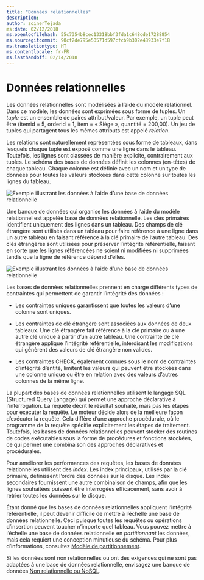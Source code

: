 ```yaml
---
title: "Données relationnelles"
description: 
author: zoinerTejada
ms:date: 02/12/2018
ms.openlocfilehash: 55c7354b8cec13318bbf3fda1c648cde17288854
ms.sourcegitcommit: 90cf2de795e50571d597cfcb9b302e48933e7f18
ms.translationtype: HT
ms.contentlocale: fr-FR
ms.lasthandoff: 02/14/2018
---
```

# <a name="relational-data"></a>Données relationnelles

Les données relationnelles sont modélisées à l’aide du modèle relationnel. Dans ce modèle, les données sont exprimées sous forme de tuples. Un *tuple* est un ensemble de paires attribut/valeur. Par exemple, un tuple peut être (itemid = 5, orderid = 1, item = « Siège », quantité = 200,00). Un jeu de tuples qui partagent tous les mêmes attributs est appelé *relation*. 

Les relations sont naturellement représentées sous forme de tableaux, dans lesquels chaque tuple est exposé comme une ligne dans le tableau. Toutefois, les lignes sont classées de manière explicite, contrairement aux tuples. Le schéma des bases de données définit les colonnes (en-têtes) de chaque tableau. Chaque colonne est définie avec un nom et un type de données pour toutes les valeurs stockées dans cette colonne sur toutes les lignes du tableau.

![Exemple illustrant les données à l’aide d’une base de données relationnelle](./images/example-relational.png)

Une banque de données qui organise les données à l’aide du modèle relationnel est appelée base de données relationnelle. Les clés primaires identifient uniquement des lignes dans un tableau. Des champs de clé étrangère sont utilisés dans un tableau pour faire référence à une ligne dans un autre tableau en faisant référence à la clé primaire de l’autre tableau. Des clés étrangères sont utilisées pour préserver l’intégrité référentielle, faisant en sorte que les lignes référencées ne soient ni modifiées ni supprimées tandis que la ligne de référence dépend d’elles. 

![Exemple illustrant les données à l’aide d’une base de données relationnelle](./images/example-relational2.png)

Les bases de données relationnelles prennent en charge différents types de contraintes qui permettent de garantir l’intégrité des données :

- Les contraintes uniques garantissent que toutes les valeurs d’une colonne sont uniques. 

- Les contraintes de clé étrangère sont associées aux données de deux tableaux. Une clé étrangère fait référence à la clé primaire ou à une autre clé unique à partir d’un autre tableau. Une contrainte de clé étrangère applique l’intégrité référentielle, interdisant les modifications qui génèrent des valeurs de clé étrangère non valides.

- Les contraintes CHECK, également connues sous le nom de contraintes d’intégrité d’entité, limitent les valeurs qui peuvent être stockées dans une colonne unique ou être en relation avec des valeurs d’autres colonnes de la même ligne. 

La plupart des bases de données relationnelles utilisent le langage SQL (Structured Query Langage) qui permet une approche déclarative à l’interrogation. La requête décrit le résultat souhaité, mais pas les étapes pour exécuter la requête. Le moteur décide alors de la meilleure façon d’exécuter la requête. Cela diffère d’une approche procédurale, où le programme de la requête spécifie explicitement les étapes de traitement. Toutefois, les bases de données relationnelles peuvent stocker des routines de codes exécutables sous la forme de procédures et fonctions stockées, ce qui permet une combinaison des approches déclaratives et procédurales.

Pour améliorer les performances des requêtes, les bases de données relationnelles utilisent des *index*. Les index principaux, utilisés par la clé primaire, définissent l’ordre des données sur le disque. Les index secondaires fournissent une autre combinaison de champs, afin que les lignes souhaitées puissent être interrogées efficacement, sans avoir à retrier toutes les données sur le disque.

Étant donné que les bases de données relationnelles appliquent l’intégrité référentielle, il peut devenir difficile de mettre à l’échelle une base de données relationnelle. Ceci puisque toutes les requêtes ou opérations d’insertion peuvent toucher n’importe quel tableau. Vous pouvez mettre à l’échelle une base de données relationnelle en *partitionnant* les données, mais cela requiert une conception minutieuse du schéma. Pour plus d’informations, consultez [Modèle de partitionnement](../../patterns/sharding.md).

Si les données sont non relationnelles ou ont des exigences qui ne sont pas adaptées à une base de données relationnelle, envisagez une banque de données [Non relationnelle ou NoSQL](./non-relational-data.md).
